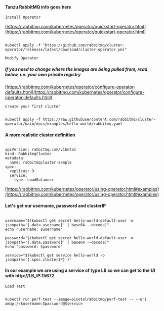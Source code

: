 #### Tanzu RabbitMQ info goes here


```Install Operator```


[https://rabbitmq.com/kubernetes/operator/quickstart-operator.html](https://rabbitmq.com/kubernetes/operator/quickstart-operator.html)

````

kubectl apply -f "https://github.com/rabbitmq/cluster-operator/releases/latest/download/cluster-operator.yml"

````

```Modify Operator```

##### If you need to change where the images are being pulled from, read below, i.e. your own private registry

[https://rabbitmq.com/kubernetes/operator/configure-operator-defaults.html](https://rabbitmq.com/kubernetes/operator/configure-operator-defaults.html)

```Create your first cluster```


````

kubectl apply -f https://raw.githubusercontent.com/rabbitmq/cluster-operator/main/docs/examples/hello-world/rabbitmq.yaml

````

#### A more realistic cluster definition

````

apiVersion: rabbitmq.com/v1beta1
kind: RabbitmqCluster
metadata:
  name: rabbitmqcluster-sample
spec:
  replicas: 3
  service:
    type: LoadBalancer

````


[https://rabbitmq.com/kubernetes/operator/using-operator.html#examples](https://rabbitmq.com/kubernetes/operator/using-operator.html#examples)


#### Let's get our username, password and clusterIP

````

username="$(kubectl get secret hello-world-default-user -o jsonpath='{.data.username}' | base64 --decode)"
echo "username: $username"

password="$(kubectl get secret hello-world-default-user -o jsonpath='{.data.password}' | base64 --decode)"
echo "password: $password"

service="$(kubectl get service hello-world -o jsonpath='{.spec.clusterIP}')"

````

#### In our example we are using a service of type LB so we can get to the UI with http://LB_IP:15672

```Load Test```


````

kubectl run perf-test --image=pivotalrabbitmq/perf-test -- --uri amqp://$username:$password@$service

````
